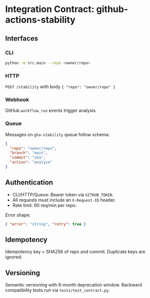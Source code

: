 # Integration Contract: github-actions-stability

## Interfaces

### CLI

```bash
python -m src.main --repo <owner/repo>
```

### HTTP

`POST /stability` with body `{ "repo": "owner/repo" }`

### Webhook

GitHub `workflow_run` events trigger analysis.

### Queue

Messages on `gha-stability` queue follow schema:

```json
{
  "repo": "owner/repo",
  "branch": "main",
  "commit": "sha",
  "action": "analyze"
}
```

## Authentication

- CLI/HTTP/Queue: Bearer token via `GITHUB_TOKEN`.
- All requests must include an `X-Request-ID` header.
- Rate limit: 60 req/min per repo.

Error shape:

```json
{ "error": "string", "retry": true }
```

## Idempotency

Idempotency key = SHA256 of repo and commit. Duplicate keys are ignored.

## Versioning

Semantic versioning with 6-month deprecation window. Backward compatibility tests run via `tests/test_contract.py`.
